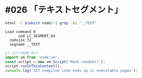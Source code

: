 # #026 「テキストセグメント」

```bash
otool -l $(which node) | grep -A2 "__TEXT"
```

```text
Load command 0
      cmd LC_SEGMENT_64
  cmdsize 72
  segname __TEXT
```

```javascript
// jit-code.mjs
import vm from 'node:vm';
const script = new vm.Script('Math.random()');
script.runInThisContext();
console.log('JIT compiled code ends up in executable pages');
```
